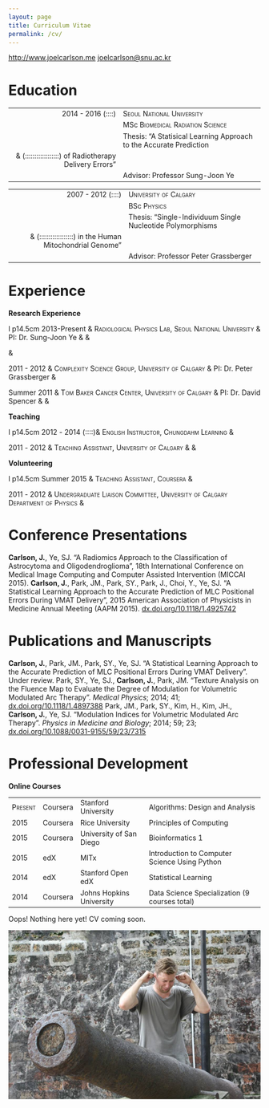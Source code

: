 ```yaml
---
layout: page
title: Curriculum Vitae
permalink: /cv/
---
```



<http://www.joelcarlson.me>
<joelcarlson@snu.ac.kr>

Education
=========

|                                                                        |                                                                                |
|-----------------------------------------------------------------------:|:-------------------------------------------------------------------------------|
|  <span style="font-variant:small-caps;">2014 - 2016</span> \(\:\:\:\:\)| <span style="font-variant:small-caps;">Seoul National University</span>        |
|                                                                        | MSc <span style="font-variant:small-caps;">Biomedical Radiation Science</span> |
|                                                                        | Thesis: “A Statisical Learning Approach to the Accurate Prediction             
                                                                          & \(\:\:\:\:\:\:\:\:\:\:\:\:\:\:\:\:\:\:\) of Radiotherapy Delivery Errors”     |
|                                                                        | Advisor: Professor Sung-Joon Ye                                                |

|                                                                        |                                                                               |
|-----------------------------------------------------------------------:|:------------------------------------------------------------------------------|
|  <span style="font-variant:small-caps;">2007 - 2012</span> \(\:\:\:\:\)| <span style="font-variant:small-caps;">University of Calgary</span>           |
|                                                                        | BSc <span style="font-variant:small-caps;">Physics</span>                     |
|                                                                        | Thesis: “Single-Individuum Single Nucleotide Polymorphisms                    
                                                                          & \(\:\:\:\:\:\:\:\:\:\:\:\:\:\:\:\:\:\:\) in the Human Mitochondrial Genome”  |
|                                                                        | Advisor: Professor Peter Grassberger                                          |

Experience
==========

**Research Experience**

<span>l p<span>14.5cm</span></span> <span style="font-variant:small-caps;">2013</span>-Present & <span style="font-variant:small-caps;">Radiological Physics Lab, Seoul National University</span>
& PI: Dr. Sung-Joon Ye
&
&

&

<span style="font-variant:small-caps;">2011 - 2012</span> & <span style="font-variant:small-caps;">Complexity Science Group, University of Calgary</span>
& PI: Dr. Peter Grassberger
&

Summer <span style="font-variant:small-caps;">2011</span> & <span style="font-variant:small-caps;">Tom Baker Cancer Center, University of Calgary</span>
& PI: Dr. David Spencer
&
&

**Teaching**

<span>l p<span>14.5cm</span></span> <span style="font-variant:small-caps;">2012</span> - <span style="font-variant:small-caps;">2014</span> \(\:\:\:\:\)& <span style="font-variant:small-caps;">English Instructor, Chungdahm Learning</span>
&

<span style="font-variant:small-caps;">2011</span> - <span style="font-variant:small-caps;">2012</span> & <span style="font-variant:small-caps;">Teaching Assistant, University of Calgary</span>
&
&

**Volunteering**

<span>l p<span>14.5cm</span></span> Summer <span style="font-variant:small-caps;">2015</span> & <span style="font-variant:small-caps;">Teaching Assistant, Coursera</span>
&

<span style="font-variant:small-caps;">2011</span> - <span style="font-variant:small-caps;">2012</span> & <span style="font-variant:small-caps;">Undergraduate Liaison Committee, University of Calgary Department of Physics</span>
&

Conference Presentations
========================

**Carlson, J.**, Ye, SJ. “A Radiomics Approach to the Classification of Astrocytoma and Oligodendroglioma”, 18th International Conference on Medical Image Computing and Computer Assisted Intervention (MICCAI 2015).
**Carlson, J.**, Park, JM., Park, SY., Park, J., Choi, Y., Ye, SJ. “A Statistical Learning Approach to the Accurate Prediction of MLC Positional Errors During VMAT Delivery”, 2015 American Association of Physicists in Medicine Annual Meeting (AAPM 2015). [dx.doi.org/10.1118/1.4925742](http://dx.doi.org/10.1118/1.4925742)

Publications and Manuscripts
============================

**Carlson, J.**, Park, JM., Park, SY., Ye, SJ. “A Statistical Learning Approach to the Accurate Prediction of MLC Positional Errors During VMAT Delivery”. Under review.
Park, SY., Ye, SJ., **Carlson, J.**, Park, JM. “Texture Analysis on the Fluence Map to Evaluate the Degree of Modulation for Volumetric Modulated Arc Therapy”. *Medical Physics*; 2014; 41; [dx.doi.org/10.1118/1.4897388](http://dx.doi.org/10.1118/1.4897388)
Park, JM., Park, SY., Kim, H., Kim, JH., **Carlson, J.**, Ye, SJ. “Modulation Indices for Volumetric Modulated Arc Therapy”. *Physics in Medicine and Biology*; 2014; 59; 23; [dx.doi.org/10.1088/0031-9155/59/23/7315](http://dx.doi.org/10.1088/0031-9155/59/23/7315)

Professional Development
========================

**Online Courses**

|                                                       |          |                          |                                               |
|:------------------------------------------------------|:---------|:-------------------------|:----------------------------------------------|
| <span style="font-variant:small-caps;">Present</span> | Coursera | Stanford University      | Algorithms: Design and Analysis               |
| <span style="font-variant:small-caps;">2015</span>    | Coursera | Rice University          | Principles of Computing                       |
| <span style="font-variant:small-caps;">2015</span>    | Coursera | University of San Diego  | Bioinformatics 1                              |
| <span style="font-variant:small-caps;">2015</span>    | edX      | MITx                     | Introduction to Computer Science Using Python |
| <span style="font-variant:small-caps;">2014</span>    | edX      | Stanford Open edX        | Statistical Learning                          |
| <span style="font-variant:small-caps;">2014</span>    | Coursera | Johns Hopkins University | Data Science Specialization (9 courses total) |





<p class="message">
  Oops! Nothing here yet! CV coming soon.
</p>

<div>
  <img src="/figs/Canon.jpg" alt="Woohoo!" title="Very Cute" width="750px"/>
</div>
